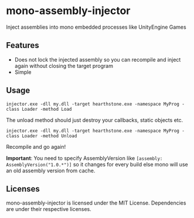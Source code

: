 # mono-assembly-injector

Inject assemblies into mono embedded processes like UnityEngine Games

## Features

- Does not lock the injected assembly so you can recompile and inject again without closing the target program
- Simple

## Usage

`injector.exe -dll my.dll -target hearthstone.exe -namespace MyProg -class Loader -method Load`

The unload method should just destroy your callbacks, static objects etc.

`injector.exe -dll my.dll -target hearthstone.exe -namespace MyProg -class Loader -method Unload`

Recompile and go again!

__Important__: You need to specify AssemblyVersion like `[assembly: AssemblyVersion("1.0.*")]` so it changes for every build else mono will use an old assembly version from cache.  

## Licenses
mono-assembly-injector is licensed under the MIT License. Dependencies are under their respective licenses.
